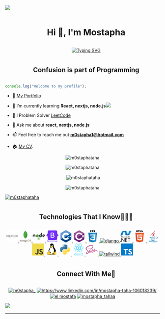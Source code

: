 
<!--horizontal divider(gradiant)-->
<img src="https://user-images.githubusercontent.com/73097560/115834477-dbab4500-a447-11eb-908a-139a6edaec5c.gif">

<!--h1 without bottom border-->
<div id="user-content-toc">
  <ul align="center">
    <summary><h1 style="display: inline-block">Hi 👋, I'm Mostapha</h1></summary>
    <p align="center">
    <div align="center">
      <a href="https://git.io/typing-svg"><img src="https://readme-typing-svg.herokuapp.com?font=Fira+Code&pause=1000&color=342FA9&random=false&width=435&lines=Sallam+3likum+W+Ra7amat+Allah;Iam+Front-End+Developer;Computer+Science+Student;I+Hope+U+Enjoy+%3A)" alt="Typing SVG" /></a>
    </div>
</p>
  </ul>
</div>


<!--- snake -->



<!--h2 without bottom border-->
<div id="user-content-toc">
  <ul align="center">
    <summary><h2 style="display: inline-block">Confusion is part of Programming</h2></summary>
  </ul>
</div>


```javascript
console.log("Welcome to my profile");
```

<!--Intro start-->
- 💼  [My Portfolio](https://mostapha-taha.vercel.app)


- 🌱 I’m currently learning  **React, nextjs, node.js**<img src="https://media.giphy.com/media/WUlplcMpOCEmTGBtBW/giphy.gif" width="30">

<!--- 🔭 I’m currently working with a team of two other individuals on this website [IEEE Website](https://ieee-front-amr-hafeez.vercel.app/)-->

- 📝 I Problem Solver [LeetCode](https://leetcode.com/M0staphaTaha/)

- 💬 Ask me about **react, nextjs, node.js**

- 📫 Feel free to reach me out **m0stapha1@hotmail.com**

- 🏠  [My CV](https://m0staphataha.github.io/My-CV/).
<!--Intro end-->


<!--profile visit count-->
<div align="center">
  
<p> <img src="https://komarev.com/ghpvc/?username=m0staphataha&label=Profile%20views&color=0e75b6&style=flat" alt="m0staphataha" /> </p>
  
</div>
<!--- stats & Trophy (start) -->
<p align="center">
  <!--- stats (start) -->
<div align="center">
<div align="center">
  <p><img align="center" src="https://github-readme-stats.vercel.app/api/top-langs?username=m0staphataha&show_icons=true&theme=dark&title_color=ffffff&text_color=e8e3e3&locale=en&layout=compact" alt="m0staphataha" /></p>
</div>

<p>&nbsp;<img align="center" src="https://github-readme-stats.vercel.app/api?username=m0staphataha&show_icons=true&theme=dark&title_color=ffffff&text_color=eee8e8&bg_color=000000&locale=en" alt="m0staphataha" /></p>

<p><img align="center" src="https://github-readme-streak-stats.herokuapp.com/?user=m0staphataha&theme=dark" alt="m0staphataha" /></p>
</div>
<!--- stats (end) -->

<!--- trophy (start) -->
<div align=center>
  <a href="https://github.com/ryo-ma/github-profile-trophy" title="Go to Source">
      <p align="left"> <a href="https://github.com/ryo-ma/github-profile-trophy"><img src="https://github-profile-trophy.vercel.app/?username=m0staphataha" alt="m0staphataha" /></a> </p>
    </a>
</div>
<!--- trophy (start) -->


</p>        
<!--- stats (end) -->


<!--h1 without bottom border-->
<div id="user-content-toc">
  <ul align="center">
    <summary><h2 style="display: inline-block">Technologies That I Know👨🏻‍💻</h2></summary>
  </ul>
</div>
<!--tech stack icons-->
<p align="center">
<a href="https://expressjs.com" target="_blank" rel="noreferrer"> <img src="https://raw.githubusercontent.com/devicons/devicon/master/icons/express/express-original-wordmark.svg" alt="express" width="40" height="40"/> </a> <a href="https://www.mongodb.com/" target="_blank" rel="noreferrer"> <img src="https://raw.githubusercontent.com/devicons/devicon/master/icons/mongodb/mongodb-original-wordmark.svg" alt="mongodb" width="40" height="40"/> </a> <a href="https://nodejs.org" target="_blank" rel="noreferrer"> <img src="https://raw.githubusercontent.com/devicons/devicon/master/icons/nodejs/nodejs-original-wordmark.svg" alt="nodejs" width="40" height="40"/> </a>
<img src="https://raw.githubusercontent.com/devicons/devicon/master/icons/bootstrap/bootstrap-plain-wordmark.svg" alt="bootstrap" width="40" height="40"/> </a> <a href="https://www.w3schools.com/cpp/" target="_blank" rel="noreferrer"> <img src="https://raw.githubusercontent.com/devicons/devicon/master/icons/cplusplus/cplusplus-original.svg" alt="cplusplus" width="40" height="40"/> </a> <a href="https://www.w3schools.com/cs/" target="_blank" rel="noreferrer"> <img src="https://raw.githubusercontent.com/devicons/devicon/master/icons/csharp/csharp-original.svg" alt="csharp" width="40" height="40"/> </a> <a href="https://www.w3schools.com/css/" target="_blank" rel="noreferrer"> <img src="https://raw.githubusercontent.com/devicons/devicon/master/icons/css3/css3-original-wordmark.svg" alt="css3" width="40" height="40"/> </a> <a href="https://www.djangoproject.com/" target="_blank" rel="noreferrer"> <img src="https://cdn.worldvectorlogo.com/logos/django.svg" alt="django" width="40" height="40"/> </a> <a href="https://dotnet.microsoft.com/" target="_blank" rel="noreferrer"> <img src="https://raw.githubusercontent.com/devicons/devicon/master/icons/dot-net/dot-net-original-wordmark.svg" alt="dotnet" width="40" height="40"/> </a> <a href="https://www.w3.org/html/" target="_blank" rel="noreferrer"> <img src="https://raw.githubusercontent.com/devicons/devicon/master/icons/html5/html5-original-wordmark.svg" alt="html5" width="40" height="40"/> </a> <a href="https://www.java.com" target="_blank" rel="noreferrer"> <img src="https://raw.githubusercontent.com/devicons/devicon/master/icons/java/java-original.svg" alt="java" width="40" height="40"/> </a> <a href="https://developer.mozilla.org/en-US/docs/Web/JavaScript" target="_blank" rel="noreferrer"> <img src="https://raw.githubusercontent.com/devicons/devicon/master/icons/javascript/javascript-original.svg" alt="javascript" width="40" height="40"/> </a> <a href="https://www.linux.org/" target="_blank" rel="noreferrer"> <img src="https://raw.githubusercontent.com/devicons/devicon/master/icons/linux/linux-original.svg" alt="linux" width="40" height="40"/> </a> <a href="https://www.python.org" target="_blank" rel="noreferrer"> <img src="https://raw.githubusercontent.com/devicons/devicon/master/icons/python/python-original.svg" alt="python" width="40" height="40"/> </a> <a href="https://reactjs.org/" target="_blank" rel="noreferrer"> <img src="https://raw.githubusercontent.com/devicons/devicon/master/icons/react/react-original-wordmark.svg" alt="react" width="40" height="40"/> </a> <a href="https://sass-lang.com" target="_blank" rel="noreferrer"> <img src="https://raw.githubusercontent.com/devicons/devicon/master/icons/sass/sass-original.svg" alt="sass" width="40" height="40"/> </a> <a href="https://tailwindcss.com/" target="_blank" rel="noreferrer"> <img src="https://www.vectorlogo.zone/logos/tailwindcss/tailwindcss-icon.svg" alt="tailwind" width="40" height="40"/> </a> <a href="https://www.typescriptlang.org/" target="_blank" rel="noreferrer"> <img src="https://raw.githubusercontent.com/devicons/devicon/master/icons/typescript/typescript-original.svg" alt="typescript" width="40" height="40"/> </a> 
  <a href="https://skillicons.dev">
    
  </a>
</p>


<!-- Connect with me -->
<!--h2 without bottom border-->
<div id="user-content-toc">
  <ul align="center">
    <summary><h2 style="display: inline-block">Connect With Me🤝</h2></summary>
  </ul>
</div>

<!--icons and links-->
<p align="center">
<a href="https://twitter.com/m0stapha_" target="blank"><img align="center" src="https://raw.githubusercontent.com/rahuldkjain/github-profile-readme-generator/master/src/images/icons/Social/twitter.svg" alt="m0stapha_" height="30" width="40" /></a>
<a href="https://linkedin.com/in/https://www.linkedin.com/in/mostapha-taha-106018239/" target="blank"><img align="center" src="https://raw.githubusercontent.com/rahuldkjain/github-profile-readme-generator/master/src/images/icons/Social/linked-in-alt.svg" alt="https://www.linkedin.com/in/mostapha-taha-106018239/" height="30" width="40" /></a>
<a href="https://www.facebook.com/profile.php?id=100009001212190" target="blank"><img align="center" src="https://raw.githubusercontent.com/rahuldkjain/github-profile-readme-generator/master/src/images/icons/Social/facebook.svg" alt="el mostafa" height="30" width="40" /></a>
<a href="https://instagram.com/mostapha_tahaa" target="blank"><img align="center" src="https://raw.githubusercontent.com/rahuldkjain/github-profile-readme-generator/master/src/images/icons/Social/instagram.svg" alt="mostapha_tahaa" height="30" width="40" /></a>
</p>




<!--horizontal divider(gradiant)-->
<img src="https://user-images.githubusercontent.com/73097560/115834477-dbab4500-a447-11eb-908a-139a6edaec5c.gif">

----------------------------------------------------------------------
